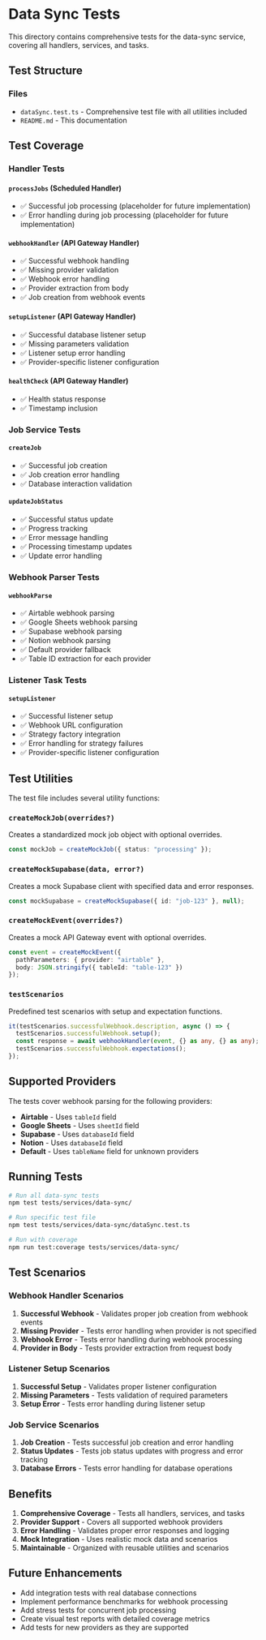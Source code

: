 # Data Sync Tests

This directory contains comprehensive tests for the data-sync service, covering all handlers, services, and tasks.

## Test Structure

### Files

- `dataSync.test.ts` - Comprehensive test file with all utilities included
- `README.md` - This documentation

## Test Coverage

### Handler Tests

#### `processJobs` (Scheduled Handler)
- ✅ Successful job processing (placeholder for future implementation)
- ✅ Error handling during job processing (placeholder for future implementation)

#### `webhookHandler` (API Gateway Handler)
- ✅ Successful webhook handling
- ✅ Missing provider validation
- ✅ Webhook error handling
- ✅ Provider extraction from body
- ✅ Job creation from webhook events

#### `setupListener` (API Gateway Handler)
- ✅ Successful database listener setup
- ✅ Missing parameters validation
- ✅ Listener setup error handling
- ✅ Provider-specific listener configuration

#### `healthCheck` (API Gateway Handler)
- ✅ Health status response
- ✅ Timestamp inclusion

### Job Service Tests

#### `createJob`
- ✅ Successful job creation
- ✅ Job creation error handling
- ✅ Database interaction validation

#### `updateJobStatus`
- ✅ Successful status update
- ✅ Progress tracking
- ✅ Error message handling
- ✅ Processing timestamp updates
- ✅ Update error handling

### Webhook Parser Tests

#### `webhookParse`
- ✅ Airtable webhook parsing
- ✅ Google Sheets webhook parsing
- ✅ Supabase webhook parsing
- ✅ Notion webhook parsing
- ✅ Default provider fallback
- ✅ Table ID extraction for each provider

### Listener Task Tests

#### `setupListener`
- ✅ Successful listener setup
- ✅ Webhook URL configuration
- ✅ Strategy factory integration
- ✅ Error handling for strategy failures
- ✅ Provider-specific listener configuration

## Test Utilities

The test file includes several utility functions:

### `createMockJob(overrides?)`
Creates a standardized mock job object with optional overrides.

```typescript
const mockJob = createMockJob({ status: "processing" });
```

### `createMockSupabase(data, error?)`
Creates a mock Supabase client with specified data and error responses.

```typescript
const mockSupabase = createMockSupabase({ id: "job-123" }, null);
```

### `createMockEvent(overrides?)`
Creates a mock API Gateway event with optional overrides.

```typescript
const event = createMockEvent({ 
  pathParameters: { provider: "airtable" },
  body: JSON.stringify({ tableId: "table-123" })
});
```

### `testScenarios`
Predefined test scenarios with setup and expectation functions.

```typescript
it(testScenarios.successfulWebhook.description, async () => {
  testScenarios.successfulWebhook.setup();
  const response = await webhookHandler(event, {} as any, {} as any);
  testScenarios.successfulWebhook.expectations();
});
```

## Supported Providers

The tests cover webhook parsing for the following providers:

- **Airtable** - Uses `tableId` field
- **Google Sheets** - Uses `sheetId` field  
- **Supabase** - Uses `databaseId` field
- **Notion** - Uses `databaseId` field
- **Default** - Uses `tableName` field for unknown providers

## Running Tests

```bash
# Run all data-sync tests
npm test tests/services/data-sync/

# Run specific test file
npm test tests/services/data-sync/dataSync.test.ts

# Run with coverage
npm run test:coverage tests/services/data-sync/
```

## Test Scenarios

### Webhook Handler Scenarios

1. **Successful Webhook** - Validates proper job creation from webhook events
2. **Missing Provider** - Tests error handling when provider is not specified
3. **Webhook Error** - Tests error handling during webhook processing
4. **Provider in Body** - Tests provider extraction from request body

### Listener Setup Scenarios

1. **Successful Setup** - Validates proper listener configuration
2. **Missing Parameters** - Tests validation of required parameters
3. **Setup Error** - Tests error handling during listener setup

### Job Service Scenarios

1. **Job Creation** - Tests successful job creation and error handling
2. **Status Updates** - Tests job status updates with progress and error tracking
3. **Database Errors** - Tests error handling for database operations

## Benefits

1. **Comprehensive Coverage** - Tests all handlers, services, and tasks
2. **Provider Support** - Covers all supported webhook providers
3. **Error Handling** - Validates proper error responses and logging
4. **Mock Integration** - Uses realistic mock data and scenarios
5. **Maintainable** - Organized with reusable utilities and scenarios

## Future Enhancements

- Add integration tests with real database connections
- Implement performance benchmarks for webhook processing
- Add stress tests for concurrent job processing
- Create visual test reports with detailed coverage metrics
- Add tests for new providers as they are supported 